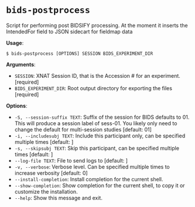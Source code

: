 # `bids-postprocess`

Script for performing post BIDSIFY processing.
At the moment it inserts the IntendedFor field
to JSON sidecart for fieldmap data

**Usage**:

```console
$ bids-postprocess [OPTIONS] SESSION BIDS_EXPERIMENT_DIR
```

**Arguments**:

* `SESSION`: XNAT Session ID, that is the Accession # for an experiment.  [required]
* `BIDS_EXPERIMENT_DIR`: Root output directory for exporting the files  [required]

**Options**:

* `-S, --session-suffix TEXT`: Suffix of the session for BIDS defaults to 01.         This will produce a session label of sess-01.         You likely only need to change the default for multi-session studies  [default: 01]
* `-i, --includesubj TEXT`: Include this participant only, can be specified multiple times  [default: ]
* `-s, --skipsubj TEXT`: Skip this participant, can be specified multiple times  [default: ]
* `--log-file TEXT`: File to send logs to  [default: ]
* `-v, --verbose`: Verbose level. Can be specified multiple times to increase verbosity  [default: 0]
* `--install-completion`: Install completion for the current shell.
* `--show-completion`: Show completion for the current shell, to copy it or customize the installation.
* `--help`: Show this message and exit.
